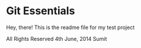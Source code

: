 # Git Essentials

Hey, there! This is the readme file for my test project

All Rights Reserved 4th June, 2014 Sumit
